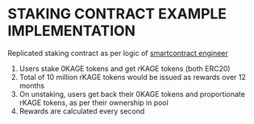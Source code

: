 # STAKING CONTRACT EXAMPLE IMPLEMENTATION

Replicated staking contract as per logic of [smartcontract engineer](https://www.youtube.com/watch?v=32n3Vu0BK4g)

1. Users stake 0KAGE tokens and get rKAGE tokens (both ERC20)
2. Total of 10 million rKAGE tokens would be issued as rewards over 12 months
3. On unstaking, users get back their 0KAGE tokens and proportionate rKAGE tokens, as per their ownership in pool
4. Rewards are calculated every second
